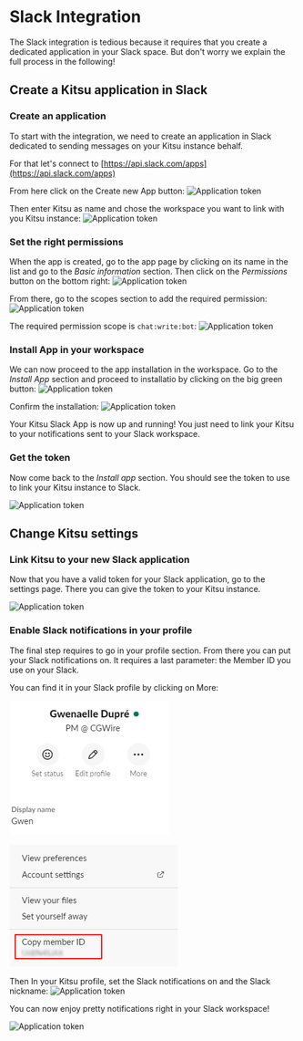 # Slack Integration

The Slack integration is tedious because it requires that you create a
dedicated application in your Slack space. But don't worry we explain the full
process in the following!



## Create a Kitsu application in Slack

### Create an application

To start with the integration, we need to create an application in Slack
dedicated to sending messages on your Kitsu instance behalf.

For that let's connect to [https://api.slack.com/apps](https://api.slack.com/apps)

From here click on the Create new App button:
![Application token](../img/slack/slack_create_app_01.png)



Then enter Kitsu as name and chose the workspace you want to link with you Kitsu instance:
![Application token](../img/slack/slack_create_app_02.png)


### Set the right permissions

When the app is created, go to the app page by clicking on its name in the list
and go to the *Basic information* section. Then click on the *Permissions* 
button on the bottom right:
![Application token](../img/slack/slack_create_app_03.png)


From there, go to the scopes section to add the required permission:
![Application token](../img/slack/slack_create_app_04.png)

The required permission scope is `chat:write:bot`:
![Application token](../img/slack/slack_create_app_05.png)


### Install App in your workspace 

We can now proceed to the app installation in the workspace. Go to the 
*Install App* section and proceed to installatio by clicking on the big green
button:
![Application token](../img/slack/slack_create_app_06.png)

Confirm the installation:
![Application token](../img/slack/slack_create_app_07.png)

Your Kitsu Slack App is now up and running! You just need to link your Kitsu to your notifications sent to your Slack workspace.


### Get the token

Now come back to the *Install app* section. You should see the token to use to
link your Kitsu instance to Slack.

![Application token](../img/slack/slack_create_app_08.png)

## Change Kitsu settings

### Link Kitsu to your new Slack application

Now that you have a valid token for your Slack application, go to the settings
page. There you can give the token to your Kitsu instance.

![Application token](../img/slack/slack_kitsu_settings.png)

### Enable Slack notifications in your profile

The final step requires to go in your profile section. From there you can put
your Slack notifications on. It requires a last parameter: the Member ID you use
on your Slack. 

You can find it in your Slack profile by clicking on More:

![Application token](../img/slack/slack_display_name1.png)

![Application token](../img/slack/slack_display_name2.png)

Then In your Kitsu profile, set the Slack notifications on and the Slack
nickname:
![Application token](../img/slack/slack_configuration.png)

You can now enjoy pretty notifications right in your Slack workspace!

![Application token](../img/slack/slack_kitsu_notifications.png)

